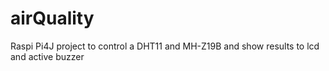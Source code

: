# airQuality
Raspi Pi4J project to control a DHT11 and MH-Z19B and show results to lcd and active buzzer
